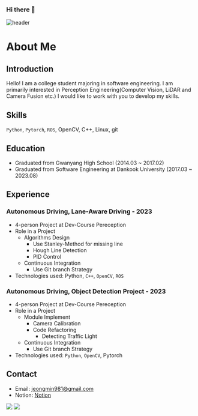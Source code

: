 ### Hi there 👋

<!--
**JeongMin-98/JeongMin-98** is a ✨ _special_ ✨ repository because its `README.md` (this file) appears on your GitHub profile.

Here are some ideas to get you started:

- 🔭 I’m currently working on ...
- 🌱 I’m currently learning ...
- 👯 I’m looking to collaborate on ...
- 🤔 I’m looking for help with ...
- 💬 Ask me about ...
- 📫 How to reach me: ...
- 😄 Pronouns: ...
- ⚡ Fun fact: ...
-->
![header](https://capsule-render.vercel.app/api?text=JeongMin%20Kim&textBg=False&type=rect&color=gradient&customColorList=0,2,2,2,2,3&height=400)

# About Me

## Introduction

Hello! I am a college student majoring in software engineering. I am primarily interested in Perception Engineering(Computer Vision, LiDAR and Camera Fusion etc.) I would like to work with you to develop my skills.

## Skills

`Python`, `Pytorch`, `ROS`, OpenCV, C++, Linux, git

## Education

- Graduated from Gwanyang High School (2014.03 ~ 2017.02)
- Graduated from Software Engineering at Dankook University (2017.03 ~ 2023.08)

## Experience

### Autonomous Driving, Lane-Aware Driving - 2023

- 4-person Project at Dev-Course Pereception
- Role in a Project
    - Algorithms Design
        - Use Stanley-Method for missing line
        - Hough Line Detection
        - PID Control
    - Continuous Integration
        - Use Git branch Strategy
- Technologies used: Python, `C++`, `OpenCV`, `ROS`

### Autonomous Driving, Object Detection Project - 2023

- 4-person Project at Dev-Course Pereception
- Role in a Project
    - Module Implement
        - Camera Calibration
        - Code Refactoring
            - Detecting Traffic Light
    - Continuous Integration
        - Use Git branch Strategy
- Technologies used: `Python`, `OpenCV`, Pytorch

## Contact

- Email: [jeongmin981@gmail.com](mailto:jeongmin981@gmail.com)
- Notion: [Notion](https://www.notion.so/miioooiiin/941cdc388e8d43688d9f227b4d8b5571?v=d8e7f73928904619804c374867c2d073)

<p align="left">
<img src="https://github-readme-stats.vercel.app/api?username=JeongMin-98">
  <img src = "http://mazassumnida.wtf/api/generate_badge?boj=jeongmin98">
</p>
